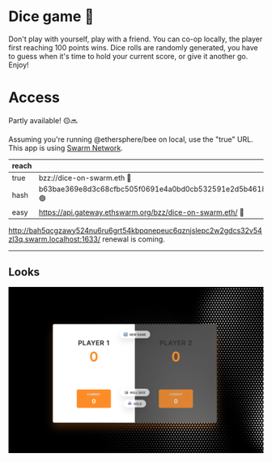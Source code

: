 # Dice game 🎲

Don't play with yourself, play with a friend. You can co-op locally, the player first reaching 100 points wins. Dice rolls are randomly generated, you have to guess when it's time to hold your current score, or give it another go.
Enjoy!

# Access

Partly available! 🟡🔜

Assuming you're running @ethersphere/bee on local, use the "true" URL. <br>
This app is using [Swarm Network](https://github.com/ethersphere/).

| reach |                                                                     |
| ----- | ------------------------------------------------------------------- |
| true  | bzz://dice-on-swarm.eth 🔴                                          |
| hash  | b63bae369e8d3c68cfbc505f0691e4a0bd0cb532591e2d5b4618a5bd57bccaf7 🟢 |
| easy  | https://api.gateway.ethswarm.org/bzz/dice-on-swarm.eth/ 🔴          |

http://bah5qcgzawy524nu6ru6grt54kbpqnepeuc6qznjslepc2w2gdcs32v54zl3q.swarm.localhost:1633/
renewal is coming.

---

## Looks

![](./assets/source/sneakpeak.png)

[def]: https://gateway.ethswarm.org/
